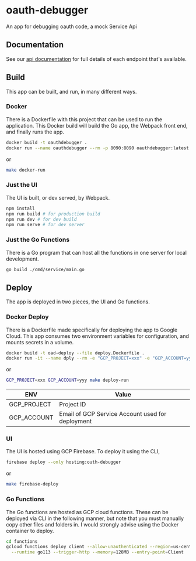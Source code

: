 # oauth-debugger

An app for debugging oauth code, a mock Service Api

## Documentation

See our [api documentation](https://oauth-debugger.truggeri.com/docs) for full details of each endpoint that's available.

## Build

This app can be built, and run, in many different ways.

### Docker

There is a Dockerfile with this project that can be used to run the application.
This Docker build will build the Go app, the Webpack front end, and finally runs the app.

```bash
docker build -t oauthdebugger .
docker run --name oauthdebugger --rm -p 8090:8090 oauthdebugger:latest
```

or

```bash
make docker-run
```

### Just the UI

The UI is built, or dev served, by Webpack.

```bash
npm install
npm run build # for production build
npm run dev # for dev build
npm run serve # for dev server
```

### Just the Go Functions

There is a Go program that can host all the functions in one server for local development.

```bash
go build ./cmd/service/main.go
```

## Deploy

The app is deployed in two pieces, the UI and Go functions.

### Docker Deploy

There is a Dockerfile made specifically for deploying the app to Google Cloud. This app consumes two environment variables for configuration, and mounts secrets in a volume.

```bash
docker build -t oad-deploy --file deploy.Dockerfile .
docker run -it --name dply --rm -e "GCP_PROJECT=xxx" -e "GCP_ACCOUNT=yyy" -v secrets:/secrets oad-deploy 
```

or

```bash
GCP_PROJECT=xxx GCP_ACCOUNT=yyy make deploy-run
```

| ENV | Value |
| ------------- | ------------- |
| GCP_PROJECT | Project ID |
| GCP_ACCOUNT | Email of GCP Service Account used for deployment |

### UI

The UI is hosted using GCP Firebase. To deploy it using the CLI,

```bash
firebase deploy --only hosting:outh-debugger
```

or

```bash
make firebase-deploy
```

### Go Functions

The Go functions are hosted as GCP cloud functions. These can be deployed via CLI in the following manner,
but note that you must manually copy other files and folders in. I would strongly advise using the Docker container
to deploy.

```bash
cd functions
gcloud functions deploy client --allow-unauthenticated --region=us-central1 \
  --runtime go113 --trigger-http --memory=128MB --entry-point=Client
```
